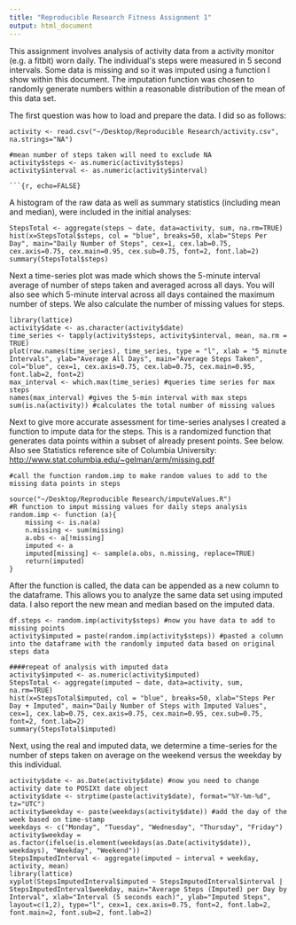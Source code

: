 ```yaml
---
title: "Reproducible Research Fitness Assignment 1"
output: html_document
---
```


This assignment involves analysis of activity data from a activity monitor (e.g. a fitbit) worn daily.  The individual's steps were measured in 5 second intervals.  Some data is missing and so it was imputed using a function I show within this document.  The imputation function was chosen to randomly generate numbers within a reasonable distribution of the mean of this data set.

The first question was how to load and prepare the data.  I did so as follows:

```{r}
activity <- read.csv("~/Desktop/Reproducible Research/activity.csv", na.strings="NA")

#mean number of steps taken will need to exclude NA
activity$steps <- as.numeric(activity$steps)
activity$interval <- as.numeric(activity$interval)

```{r, echo=FALSE}
```

A histogram of the raw data as well as summary statistics (including mean and median), were included in the initial analyses:

```{r}
StepsTotal <- aggregate(steps ~ date, data=activity, sum, na.rm=TRUE)
hist(x=StepsTotal$steps, col = "blue", breaks=50, xlab="Steps Per Day", main="Daily Number of Steps", cex=1, cex.lab=0.75, cex.axis=0.75, cex.main=0.95, cex.sub=0.75, font=2, font.lab=2)
summary(StepsTotal$steps)
```

Next a time-series plot was made which shows the 5-minute interval average of number of steps taken and averaged across all days.  You will also see which 5-minute interval across all days contained the maximum number of steps.  We also calculate the number of missing values for steps.

```{r}
library(lattice)
activity$date <- as.character(activity$date)
time_series <- tapply(activity$steps, activity$interval, mean, na.rm = TRUE)
plot(row.names(time_series), time_series, type = "l", xlab = "5 minute Intervals", ylab="Average All Days", main="Average Steps Taken", col="blue", cex=1, cex.axis=0.75, cex.lab=0.75, cex.main=0.95, font.lab=2, font=2)
max_interval <- which.max(time_series) #queries time series for max steps
names(max_interval) #gives the 5-min interval with max steps
sum(is.na(activity)) #calculates the total number of missing values

```

Next to give more accurate assessment for time-series analyses I created a function to impute data for the steps.  This is a randomized function that generates data points within a subset of already present points.  See below.  Also see Statistics reference site of Columbia University: http://www.stat.columbia.edu/~gelman/arm/missing.pdf

```{r}
#call the function random.imp to make random values to add to the missing data points in steps

source("~/Desktop/Reproducible Research/imputeValues.R")
#R function to imput missing values for daily steps analysis
random.imp <- function (a){
    missing <- is.na(a)
    n.missing <- sum(missing)
    a.obs <- a[!missing]
    imputed <- a
    imputed[missing] <- sample(a.obs, n.missing, replace=TRUE)
    return(imputed)
}

```

After the function is called, the data can be appended as a new column to the dataframe.  This allows you to analyze the same data set using imputed data.  I also report the new mean and median based on the imputed data.

```{r}
df.steps <- random.imp(activity$steps) #now you have data to add to missing points
activity$imputed = paste(random.imp(activity$steps)) #pasted a column into the dataframe with the randomly imputed data based on original steps data

####repeat of analysis with imputed data
activity$imputed <- as.numeric(activity$imputed)
StepsTotal <- aggregate(imputed ~ date, data=activity, sum, na.rm=TRUE)
hist(x=StepsTotal$imputed, col = "blue", breaks=50, xlab="Steps Per Day + Imputed", main="Daily Number of Steps with Imputed Values", cex=1, cex.lab=0.75, cex.axis=0.75, cex.main=0.95, cex.sub=0.75, font=2, font.lab=2)
summary(StepsTotal$imputed)

```

Next, using the real and imputed data, we determine a time-series for the number of steps taken on average on the weekend versus the weekday by this individual.

```{r}
activity$date <- as.Date(activity$date) #now you need to change activity date to POSIXt date object
activity$date <- strptime(paste(activity$date), format="%Y-%m-%d", tz="UTC")
activity$weekday <- paste(weekdays(activity$date)) #add the day of the week based on time-stamp
weekdays <- c("Monday", "Tuesday", "Wednesday", "Thursday", "Friday")
activity$weekday = as.factor(ifelse(is.element(weekdays(as.Date(activity$date)), weekdays), "Weekday", "Weekend"))
StepsImputedInterval <- aggregate(imputed ~ interval + weekday, activity, mean)
library(lattice)
xyplot(StepsImputedInterval$imputed ~ StepsImputedInterval$interval | StepsImputedInterval$weekday, main="Average Steps (Imputed) per Day by Interval", xlab="Interval (5 seconds each)", ylab="Imputed Steps", layout=c(1,2), type="l", cex=1, cex.axis=0.75, font=2, font.lab=2, font.main=2, font.sub=2, font.lab=2)
```

